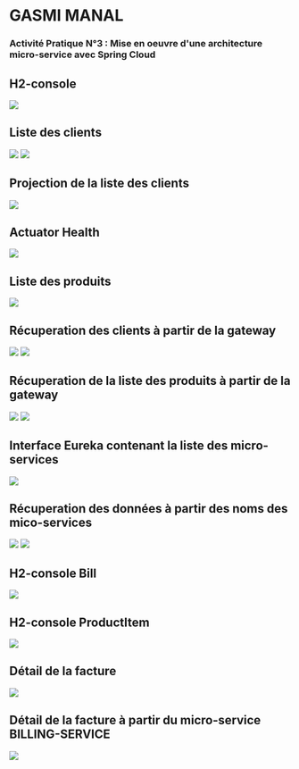 <h1>GASMI MANAL</h1>
<h3>Activité Pratique N°3 : Mise en oeuvre d'une architecture micro-service avec Spring Cloud </h3>

<h2>H2-console  </h2>
<img src="captures/h2console-customerdb.png">
<h2>Liste des clients</h2>
<img src="captures/customerslist.png">

<img src="captures/customerid.png">
<h2>Projection de la liste des clients</h2>
<img src="captures/projectionfullCustomer.png">
<h2>Actuator Health </h2>
<img src="captures/actuatorhealthavecdetail.png">

<h2>Liste des produits</h2>
<img src="captures/listProducts.png">
<h2>Récuperation des clients à partir de la gateway</h2>
<img src="captures/recuperation des customers a partir de la gateway eureka.png">
<img src="captures/customers1gateway.png">
<h2>Récuperation de la liste des produits à partir de la gateway</h2>
<img src="captures/recuperation products a partir gateway eureka.png">
<img src="captures/product1gateway.png">
<h2>Interface Eureka contenant la liste des micro-services</h2>
<img src="captures/interfaceEurekaaveclestroisservices.png">
<h2>Récuperation des données à partir des noms des mico-services</h2>
<img src="captures/pathnommicroserviceCustomers.png">

<img src="captures/pathnommicroserviceProducts.png">
<h2>H2-console Bill</h2>
<img src="captures/h2-consoleBill.png">
<h2>H2-console ProductItem</h2>
<img src="captures/h2-consoleProductItem.png">
<h2>Détail de la facture</h2>
<img src="captures/fullbillJsonProperty.png">
<h2>Détail de la facture à partir du micro-service BILLING-SERVICE</h2>
<img src="captures/fullBillBilling-service.png">

